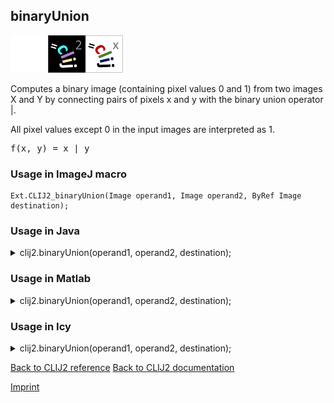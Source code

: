 ## binaryUnion
<img src="images/mini_empty_logo.png"/><img src="images/mini_clij2_logo.png"/><img src="images/mini_clijx_logo.png"/>

Computes a binary image (containing pixel values 0 and 1) from two images X and Y by connecting pairs of
pixels x and y with the binary union operator |.

All pixel values except 0 in the input images are interpreted as 1.<pre>f(x, y) = x | y</pre>

### Usage in ImageJ macro
```
Ext.CLIJ2_binaryUnion(Image operand1, Image operand2, ByRef Image destination);
```




### Usage in Java


<details>

<summary>
clij2.binaryUnion(operand1, operand2, destination);
</summary>
<pre class="highlight">// init CLIJ and GPU
import net.haesleinhuepf.clij2.CLIJ2;
import net.haesleinhuepf.clij.clearcl.ClearCLBuffer;
CLIJ2 clij2 = CLIJ2.getInstance();

// get input parameters
ClearCLBuffer operand1 = clij2.push(operand1ImagePlus);
ClearCLBuffer operand2 = clij2.push(operand2ImagePlus);
destination = clij2.create(operand1);
</pre>

<pre class="highlight">
// Execute operation on GPU
clij2.binaryUnion(operand1, operand2, destination);
</pre>

<pre class="highlight">
//show result
destinationImagePlus = clij2.pull(destination);
destinationImagePlus.show();

// cleanup memory on GPU
clij2.release(operand1);
clij2.release(operand2);
clij2.release(destination);
</pre>

</details>





### Usage in Matlab


<details>

<summary>
clij2.binaryUnion(operand1, operand2, destination);
</summary>
<pre class="highlight">% init CLIJ and GPU
clij2 = init_clatlab();

% get input parameters
operand1 = clij2.pushMat(operand1_matrix);
operand2 = clij2.pushMat(operand2_matrix);
destination = clij2.create(operand1);
</pre>

<pre class="highlight">
% Execute operation on GPU
clij2.binaryUnion(operand1, operand2, destination);
</pre>

<pre class="highlight">
% show result
destination = clij2.pullMat(destination)

% cleanup memory on GPU
clij2.release(operand1);
clij2.release(operand2);
clij2.release(destination);
</pre>

</details>





### Usage in Icy


<details>

<summary>
clij2.binaryUnion(operand1, operand2, destination);
</summary>
<pre class="highlight">// init CLIJ and GPU
importClass(net.haesleinhuepf.clicy.CLICY);
importClass(Packages.icy.main.Icy);

clij2 = CLICY.getInstance();

// get input parameters
operand1_sequence = getSequence();operand1 = clij2.pushSequence(operand1_sequence);
operand2_sequence = getSequence();operand2 = clij2.pushSequence(operand2_sequence);
destination = clij2.create(operand1);
</pre>

<pre class="highlight">
// Execute operation on GPU
clij2.binaryUnion(operand1, operand2, destination);
</pre>

<pre class="highlight">
// show result
destination_sequence = clij2.pullSequence(destination)
Icy.addSequence(destination_sequence
// cleanup memory on GPU
clij2.release(operand1);
clij2.release(operand2);
clij2.release(destination);
</pre>

</details>



[Back to CLIJ2 reference](https://clij.github.io/clij2-docs/reference)
[Back to CLIJ2 documentation](https://clij.github.io/clij2-docs)

[Imprint](https://clij.github.io/imprint)
